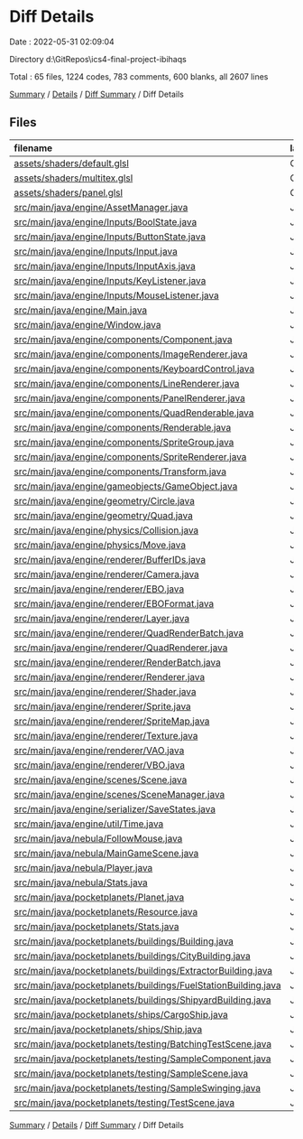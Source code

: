 # Diff Details

Date : 2022-05-31 02:09:04

Directory d:\GitRepos\ics4-final-project-ibihaqs

Total : 65 files,  1224 codes, 783 comments, 600 blanks, all 2607 lines

[Summary](results.md) / [Details](details.md) / [Diff Summary](diff.md) / Diff Details

## Files
| filename | language | code | comment | blank | total |
| :--- | :--- | ---: | ---: | ---: | ---: |
| [assets/shaders/default.glsl](/assets/shaders/default.glsl) | GLSL | -4 | 0 | 2 | -2 |
| [assets/shaders/multitex.glsl](/assets/shaders/multitex.glsl) | GLSL | 27 | 0 | 10 | 37 |
| [assets/shaders/panel.glsl](/assets/shaders/panel.glsl) | GLSL | 26 | 0 | 9 | 35 |
| [src/main/java/engine/AssetManager.java](/src/main/java/engine/AssetManager.java) | Java | 23 | 21 | 11 | 55 |
| [src/main/java/engine/Inputs/BoolState.java](/src/main/java/engine/Inputs/BoolState.java) | Java | -30 | 0 | -13 | -43 |
| [src/main/java/engine/Inputs/ButtonState.java](/src/main/java/engine/Inputs/ButtonState.java) | Java | 28 | 34 | 13 | 75 |
| [src/main/java/engine/Inputs/Input.java](/src/main/java/engine/Inputs/Input.java) | Java | 68 | 74 | 19 | 161 |
| [src/main/java/engine/Inputs/InputAxis.java](/src/main/java/engine/Inputs/InputAxis.java) | Java | 13 | 84 | 0 | 97 |
| [src/main/java/engine/Inputs/KeyListener.java](/src/main/java/engine/Inputs/KeyListener.java) | Java | -16 | 45 | -4 | 25 |
| [src/main/java/engine/Inputs/MouseListener.java](/src/main/java/engine/Inputs/MouseListener.java) | Java | -5 | 55 | 3 | 53 |
| [src/main/java/engine/Main.java](/src/main/java/engine/Main.java) | Java | 8 | 0 | 8 | 16 |
| [src/main/java/engine/Window.java](/src/main/java/engine/Window.java) | Java | -3 | -1 | 5 | 1 |
| [src/main/java/engine/components/Component.java](/src/main/java/engine/components/Component.java) | Java | 2 | 3 | 0 | 5 |
| [src/main/java/engine/components/ImageRenderer.java](/src/main/java/engine/components/ImageRenderer.java) | Java | 38 | 0 | 17 | 55 |
| [src/main/java/engine/components/KeyboardControl.java](/src/main/java/engine/components/KeyboardControl.java) | Java | 0 | 2 | 0 | 2 |
| [src/main/java/engine/components/LineRenderer.java](/src/main/java/engine/components/LineRenderer.java) | Java | 82 | 10 | 31 | 123 |
| [src/main/java/engine/components/PanelRenderer.java](/src/main/java/engine/components/PanelRenderer.java) | Java | 63 | 0 | 25 | 88 |
| [src/main/java/engine/components/QuadRenderable.java](/src/main/java/engine/components/QuadRenderable.java) | Java | 20 | 0 | 11 | 31 |
| [src/main/java/engine/components/Renderable.java](/src/main/java/engine/components/Renderable.java) | Java | -6 | -1 | 2 | -5 |
| [src/main/java/engine/components/SpriteGroup.java](/src/main/java/engine/components/SpriteGroup.java) | Java | 0 | 0 | 1 | 1 |
| [src/main/java/engine/components/SpriteRenderer.java](/src/main/java/engine/components/SpriteRenderer.java) | Java | 1 | -6 | -5 | -10 |
| [src/main/java/engine/components/Transform.java](/src/main/java/engine/components/Transform.java) | Java | 48 | 21 | 19 | 88 |
| [src/main/java/engine/gameobjects/GameObject.java](/src/main/java/engine/gameobjects/GameObject.java) | Java | 17 | 36 | 0 | 53 |
| [src/main/java/engine/geometry/Circle.java](/src/main/java/engine/geometry/Circle.java) | Java | 25 | 28 | 29 | 82 |
| [src/main/java/engine/geometry/Quad.java](/src/main/java/engine/geometry/Quad.java) | Java | 22 | 22 | 18 | 62 |
| [src/main/java/engine/physics/Collision.java](/src/main/java/engine/physics/Collision.java) | Java | 30 | 17 | 36 | 83 |
| [src/main/java/engine/physics/Move.java](/src/main/java/engine/physics/Move.java) | Java | 48 | 36 | 52 | 136 |
| [src/main/java/engine/renderer/BufferIDs.java](/src/main/java/engine/renderer/BufferIDs.java) | Java | 14 | 0 | 4 | 18 |
| [src/main/java/engine/renderer/Camera.java](/src/main/java/engine/renderer/Camera.java) | Java | 20 | 2 | 9 | 31 |
| [src/main/java/engine/renderer/EBO.java](/src/main/java/engine/renderer/EBO.java) | Java | -24 | -1 | -9 | -34 |
| [src/main/java/engine/renderer/EBOFormat.java](/src/main/java/engine/renderer/EBOFormat.java) | Java | 46 | 3 | 13 | 62 |
| [src/main/java/engine/renderer/Layer.java](/src/main/java/engine/renderer/Layer.java) | Java | 9 | -3 | 4 | 10 |
| [src/main/java/engine/renderer/QuadRenderBatch.java](/src/main/java/engine/renderer/QuadRenderBatch.java) | Java | 37 | 6 | 16 | 59 |
| [src/main/java/engine/renderer/QuadRenderer.java](/src/main/java/engine/renderer/QuadRenderer.java) | Java | 101 | 11 | 39 | 151 |
| [src/main/java/engine/renderer/RenderBatch.java](/src/main/java/engine/renderer/RenderBatch.java) | Java | 16 | 2 | 3 | 21 |
| [src/main/java/engine/renderer/Renderer.java](/src/main/java/engine/renderer/Renderer.java) | Java | 29 | 0 | 5 | 34 |
| [src/main/java/engine/renderer/Shader.java](/src/main/java/engine/renderer/Shader.java) | Java | -3 | 0 | -2 | -5 |
| [src/main/java/engine/renderer/Sprite.java](/src/main/java/engine/renderer/Sprite.java) | Java | 0 | 17 | 1 | 18 |
| [src/main/java/engine/renderer/SpriteMap.java](/src/main/java/engine/renderer/SpriteMap.java) | Java | 0 | 29 | 0 | 29 |
| [src/main/java/engine/renderer/Texture.java](/src/main/java/engine/renderer/Texture.java) | Java | 24 | 41 | 9 | 74 |
| [src/main/java/engine/renderer/VAO.java](/src/main/java/engine/renderer/VAO.java) | Java | 24 | 3 | 5 | 32 |
| [src/main/java/engine/renderer/VBO.java](/src/main/java/engine/renderer/VBO.java) | Java | 31 | 0 | 15 | 46 |
| [src/main/java/engine/scenes/Scene.java](/src/main/java/engine/scenes/Scene.java) | Java | 15 | 0 | 2 | 17 |
| [src/main/java/engine/scenes/SceneManager.java](/src/main/java/engine/scenes/SceneManager.java) | Java | 9 | 6 | 3 | 18 |
| [src/main/java/engine/serializer/SaveStates.java](/src/main/java/engine/serializer/SaveStates.java) | Java | 52 | 11 | 53 | 116 |
| [src/main/java/engine/util/Time.java](/src/main/java/engine/util/Time.java) | Java | 0 | 11 | 1 | 12 |
| [src/main/java/nebula/FollowMouse.java](/src/main/java/nebula/FollowMouse.java) | Java | 22 | 5 | 8 | 35 |
| [src/main/java/nebula/MainGameScene.java](/src/main/java/nebula/MainGameScene.java) | Java | 87 | 6 | 32 | 125 |
| [src/main/java/nebula/Player.java](/src/main/java/nebula/Player.java) | Java | 54 | 1 | 19 | 74 |
| [src/main/java/nebula/Stats.java](/src/main/java/nebula/Stats.java) | Java | 4 | 0 | 2 | 6 |
| [src/main/java/pocketplanets/Planet.java](/src/main/java/pocketplanets/Planet.java) | Java | 3 | 1 | -2 | 2 |
| [src/main/java/pocketplanets/Resource.java](/src/main/java/pocketplanets/Resource.java) | Java | 6 | 0 | 0 | 6 |
| [src/main/java/pocketplanets/Stats.java](/src/main/java/pocketplanets/Stats.java) | Java | -3 | 0 | -3 | -6 |
| [src/main/java/pocketplanets/buildings/Building.java](/src/main/java/pocketplanets/buildings/Building.java) | Java | -1 | -1 | -1 | -3 |
| [src/main/java/pocketplanets/buildings/CityBuilding.java](/src/main/java/pocketplanets/buildings/CityBuilding.java) | Java | -1 | 0 | 0 | -1 |
| [src/main/java/pocketplanets/buildings/ExtractorBuilding.java](/src/main/java/pocketplanets/buildings/ExtractorBuilding.java) | Java | -7 | 7 | -3 | -3 |
| [src/main/java/pocketplanets/buildings/FuelStationBuilding.java](/src/main/java/pocketplanets/buildings/FuelStationBuilding.java) | Java | 12 | -1 | 2 | 13 |
| [src/main/java/pocketplanets/buildings/ShipyardBuilding.java](/src/main/java/pocketplanets/buildings/ShipyardBuilding.java) | Java | -1 | 0 | 0 | -1 |
| [src/main/java/pocketplanets/ships/CargoShip.java](/src/main/java/pocketplanets/ships/CargoShip.java) | Java | 0 | 1 | 0 | 1 |
| [src/main/java/pocketplanets/ships/Ship.java](/src/main/java/pocketplanets/ships/Ship.java) | Java | 8 | 12 | 7 | 27 |
| [src/main/java/pocketplanets/testing/BatchingTestScene.java](/src/main/java/pocketplanets/testing/BatchingTestScene.java) | Java | 68 | 3 | 21 | 92 |
| [src/main/java/pocketplanets/testing/SampleComponent.java](/src/main/java/pocketplanets/testing/SampleComponent.java) | Java | 23 | 8 | 9 | 40 |
| [src/main/java/pocketplanets/testing/SampleScene.java](/src/main/java/pocketplanets/testing/SampleScene.java) | Java | 0 | 90 | 22 | 112 |
| [src/main/java/pocketplanets/testing/SampleSwinging.java](/src/main/java/pocketplanets/testing/SampleSwinging.java) | Java | 24 | 8 | 11 | 43 |
| [src/main/java/pocketplanets/testing/TestScene.java](/src/main/java/pocketplanets/testing/TestScene.java) | Java | 1 | 25 | 6 | 32 |

[Summary](results.md) / [Details](details.md) / [Diff Summary](diff.md) / Diff Details